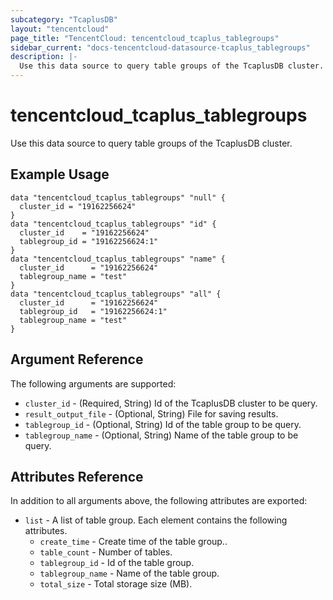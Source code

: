```yaml
---
subcategory: "TcaplusDB"
layout: "tencentcloud"
page_title: "TencentCloud: tencentcloud_tcaplus_tablegroups"
sidebar_current: "docs-tencentcloud-datasource-tcaplus_tablegroups"
description: |-
  Use this data source to query table groups of the TcaplusDB cluster.
---
```


# tencentcloud_tcaplus_tablegroups

Use this data source to query table groups of the TcaplusDB cluster.

## Example Usage

```hcl
data "tencentcloud_tcaplus_tablegroups" "null" {
  cluster_id = "19162256624"
}
data "tencentcloud_tcaplus_tablegroups" "id" {
  cluster_id    = "19162256624"
  tablegroup_id = "19162256624:1"
}
data "tencentcloud_tcaplus_tablegroups" "name" {
  cluster_id      = "19162256624"
  tablegroup_name = "test"
}
data "tencentcloud_tcaplus_tablegroups" "all" {
  cluster_id      = "19162256624"
  tablegroup_id   = "19162256624:1"
  tablegroup_name = "test"
}
```

## Argument Reference

The following arguments are supported:

* `cluster_id` - (Required, String) Id of the TcaplusDB cluster to be query.
* `result_output_file` - (Optional, String) File for saving results.
* `tablegroup_id` - (Optional, String) Id of the table group to be query.
* `tablegroup_name` - (Optional, String) Name of the table group to be query.

## Attributes Reference

In addition to all arguments above, the following attributes are exported:

* `list` - A list of table group. Each element contains the following attributes.
  * `create_time` - Create time of the table group..
  * `table_count` - Number of tables.
  * `tablegroup_id` - Id of the table group.
  * `tablegroup_name` - Name of the table group.
  * `total_size` - Total storage size (MB).


